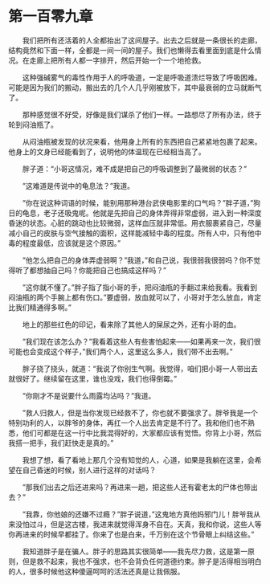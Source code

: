 # 第一百零九章


　　我们把所有还活着的人全都抬出了这间屋子。出去之后就是一条很长的走廊，结构竟然和下面一样，全都是一间一间的屋子。我们也懒得去看里面到底是什么情况。在走廊上把所有人都一字排开，然后开始一个一个地抢救。

　　这种强碱雾气的毒性作用于人的呼吸道，一定是呼吸道溃烂导致了呼吸困难。可能是因为我们的搬动，搬出去的几个人几乎刚被放下，其中最衰弱的立马就断气了。

　　那种感觉很不好受，好像是我们谋杀了他们一样。一路想尽了所有办法，终于轮到闷油瓶了。

　　从闷油瓶被发现的状况来看，他用身上所有的东西把自己紧紧地包裹了起来。他身上的文身已经能看到了，说明他的体温现在已经相当高了。

　　胖子道：“小哥这情况，难不成是把自己的呼吸调整到了最微弱的状态？”

　　”这难道是传说中的龟息法？”我道。

　　”你在说这种词语的时候，能别用那种港台武侠电影里的口气吗？”胖子道，”狗日的龟息，老子还吸鬼呢。他就是先把自己的身体弄得非常虚弱，进入到一种深度昏迷的状态。心脏的跳动也比较微弱，这样血压就非常低。用衣服裹紧自己，尽量减小自己的皮肤与空气接触的面积，这样能减轻中毒的程度。所有人中，只有他中毒的程度最低，应该就是这个原因。”

　　”他怎么把自己的身体弄虚弱啊？”我道，”和自己说，我很弱我很弱吗？你不觉得听了都想抽自己吗？你能把自己也搞成这样吗？”

　　”这你就不懂了。”胖子指了指小哥的手，把闷油瓶的手翻过来给我看。我看到闷油瓶的两个手腕上都有伤口。”要虚弱，放血就可以了，小哥对于怎么放血，肯定比我们精通得多啊。”

　　地上的那些红色的印记，看来除了其他人的屎尿之外，还有小哥的血。

　　”我们现在该怎么办？”我看着这些人有些害怕起来——如果再来一次，我们很可能也会变成这个样子，”我们两个人，这里这么多人，我们带不出去啊。”

　　胖子挠了挠头，就道：“我说了你别生气啊。我觉得，咱们把小哥一人带出去就很好了。继续留在这里，谁也没戏，我们也得倒霉。”

　　”你刚才不是说要什么雨露均沾吗？”我道。

　　”救人归救人，但是当你发现已经救不了，你也就不要强求了。胖爷我是一个特别功利的人，以胖爷的身体，再扛一个人出去肯定是不行了。我和他们也不熟悉，他们可都是在这一行中比我混得好的，大家都应该有觉悟。你背上小哥，然后我搭一把手，我们赶快走是真的。”

　　我想了想，看了看地上那几个没有知觉的人，心道，如果是我躺在这里，会希望在自己昏迷的时候，别人进行这样的对话吗？

　　”那我们出去之后还进来吗？再进来一趟，把这些人还有霍老太的尸体也带出去？”

　　”我靠，你他娘的还嫌不过瘾？”胖子说道，”这鬼地方真他妈邪门儿！胖爷我从来没怕过斗，但是这古楼，我进来就觉得浑身不自在。天真，我和你说，这些人等你再进来的时候早都挂了。你来了也是白来，千万别在这个节骨眼上纠结这些。”

　　我知道胖子是在骗人。胖子的思路其实很简单——我先尽力救，这是第一原则，但是救不起来，我也不强求，也不会背负任何道德约束。胖子是活得相当明白的人，很多时候他这种傻逼呵呵的活法还真是让我佩服。

